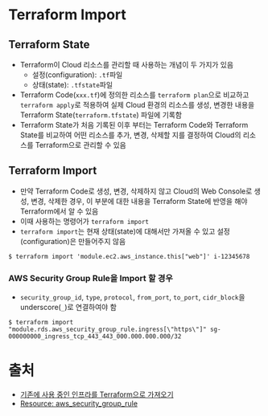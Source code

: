 # Terraform Import


## Terraform State
- Terraform이 Cloud 리소스를 관리할 때 사용하는 개념이 두 가지가 있음
    - 설정(configuration): `.tf`파일
    - 상태(state): `.tfstate`파일
- Terraform Code(`xxx.tf`)에 정의한 리소스를 `terraform plan`으로 비교하고 `terraform apply`로 적용하여 실제 Cloud 환경의 리소스를 생성, 변경한 내용을 Terraform State(`terraform.tfstate`) 파일에 기록함
- Terraform State가 처음 기록된 이후 부터는 Terraform Code와 Terraform State를 비교하여 어떤 리소스를 추가, 변경, 삭제할 지를 결정하여 Cloud의 리소스를 Terraform으로 관리할 수 있음


## Terraform Import
- 만약 Terraform Code로 생성, 변경, 삭제하지 않고 Cloud의 Web Console로 생성, 변경, 삭제한 경우, 이 부분에 대한 내용을 Terraform State에 반영을 해야 Terraform에서 알 수 있음
- 이때 사용하는 명령어가 `terraform import`
- `terraform import`는 현재 상태(state)에 대해서만 가져올 수 있고 설정(configuration)은 만들어주지 않음

```
$ terraform import 'module.ec2.aws_instance.this["web"]' i-12345678
```

### AWS Security Group Rule을 Import 할 경우
- `security_group_id`, `type`, `protocol`, `from_port`, `to_port`, `cidr_block`을 underscore(`_`)로 연결하여야 함

```
$ terraform import "module.rds.aws_security_group_rule.ingress[\"https\"]" sg-000000000_ingress_tcp_443_443_000.000.000.000/32
```


# 출처
- [기존에 사용 중인 인프라를 Terraform으로 가져오기](https://blog.outsider.ne.kr/1292)
- [Resource: aws_security_group_rule](https://registry.terraform.io/providers/hashicorp/aws/latest/docs/resources/security_group_rule.html)